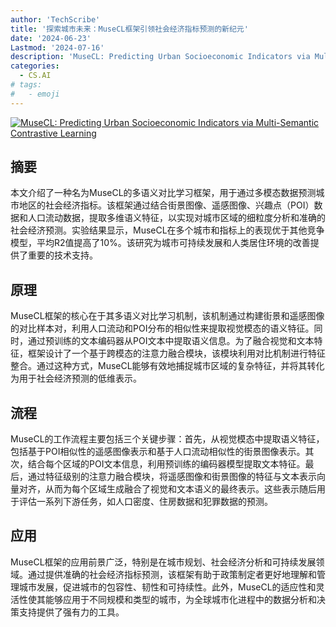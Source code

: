 ```yaml
---
author: 'TechScribe'
title: '探索城市未来：MuseCL框架引领社会经济指标预测的新纪元'
date: '2024-06-23'
Lastmod: '2024-07-16'
description: 'MuseCL: Predicting Urban Socioeconomic Indicators via Multi-Semantic Contrastive Learning'
categories:
  - CS.AI
# tags:
#   - emoji
---
```


[![MuseCL: Predicting Urban Socioeconomic Indicators via Multi-Semantic Contrastive Learning](https://arxiv-research-1301205113.cos.ap-guangzhou.myqcloud.com/images/2407.09523v1.pdf_0.jpg)](https://arxiv.org/abs/2407.09523v1)

## 摘要

本文介绍了一种名为MuseCL的多语义对比学习框架，用于通过多模态数据预测城市地区的社会经济指标。该框架通过结合街景图像、遥感图像、兴趣点（POI）数据和人口流动数据，提取多维语义特征，以实现对城市区域的细粒度分析和准确的社会经济预测。实验结果显示，MuseCL在多个城市和指标上的表现优于其他竞争模型，平均R2值提高了10%。该研究为城市可持续发展和人类居住环境的改善提供了重要的技术支持。<!--more-->

## 原理

MuseCL框架的核心在于其多语义对比学习机制，该机制通过构建街景和遥感图像的对比样本对，利用人口流动和POI分布的相似性来提取视觉模态的语义特征。同时，通过预训练的文本编码器从POI文本中提取语义信息。为了融合视觉和文本特征，框架设计了一个基于跨模态的注意力融合模块，该模块利用对比机制进行特征整合。通过这种方式，MuseCL能够有效地捕捉城市区域的复杂特征，并将其转化为用于社会经济预测的低维表示。

## 流程

MuseCL的工作流程主要包括三个关键步骤：首先，从视觉模态中提取语义特征，包括基于POI相似性的遥感图像表示和基于人口流动相似性的街景图像表示。其次，结合每个区域的POI文本信息，利用预训练的编码器模型提取文本特征。最后，通过特征级别的注意力融合模块，将遥感图像和街景图像的特征与文本表示向量对齐，从而为每个区域生成融合了视觉和文本语义的最终表示。这些表示随后用于评估一系列下游任务，如人口密度、住房数据和犯罪数据的预测。

## 应用

MuseCL框架的应用前景广泛，特别是在城市规划、社会经济分析和可持续发展领域。通过提供准确的社会经济指标预测，该框架有助于政策制定者更好地理解和管理城市发展，促进城市的包容性、韧性和可持续性。此外，MuseCL的适应性和灵活性使其能够应用于不同规模和类型的城市，为全球城市化进程中的数据分析和决策支持提供了强有力的工具。